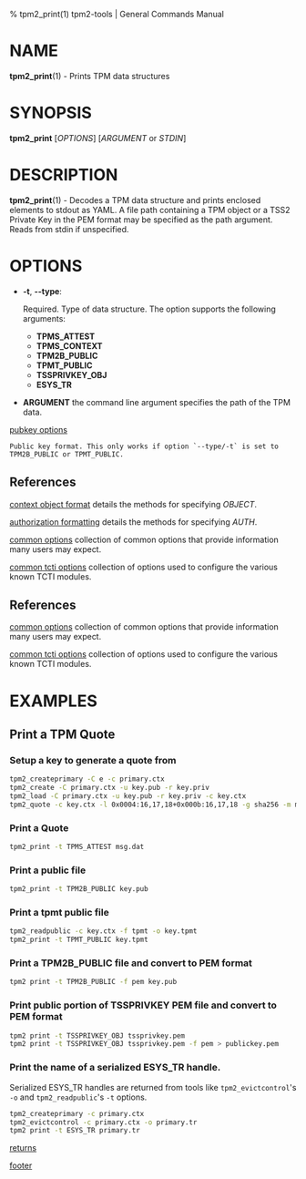% tpm2_print(1) tpm2-tools | General Commands Manual

# NAME

**tpm2_print**(1) - Prints TPM data structures

# SYNOPSIS

**tpm2_print** [*OPTIONS*] [*ARGUMENT* or *STDIN*]

# DESCRIPTION

**tpm2_print**(1) - Decodes a TPM data structure and prints enclosed elements
to stdout as YAML. A file path containing a TPM object or a TSS2 Private Key
in the PEM format may be specified as the path argument. Reads from stdin if
unspecified.

# OPTIONS

  * **-t**, **\--type**:

    Required. Type of data structure. The option supports the following arguments:
      * **TPMS_ATTEST**
      * **TPMS_CONTEXT**
      * **TPM2B_PUBLIC**
      * **TPMT_PUBLIC**
      * **TSSPRIVKEY_OBJ**
      * **ESYS_TR**
  * **ARGUMENT** the command line argument specifies the path of the TPM data.

[pubkey options](common/pubkey.md)

    Public key format. This only works if option `--type/-t` is set to
    TPM2B_PUBLIC or TPMT_PUBLIC.

## References

[context object format](common/ctxobj.md) details the methods for specifying
_OBJECT_.

[authorization formatting](common/authorizations.md) details the methods for
specifying _AUTH_.

[common options](common/options.md) collection of common options that provide
information many users may expect.

[common tcti options](common/tcti.md) collection of options used to configure
the various known TCTI modules.

## References

[common options](common/options.md) collection of common options that provide
information many users may expect.

[common tcti options](common/tcti.md) collection of options used to configure
the various known TCTI modules.

# EXAMPLES

## Print a TPM Quote

### Setup a key to generate a quote from
```bash
tpm2_createprimary -C e -c primary.ctx
tpm2_create -C primary.ctx -u key.pub -r key.priv
tpm2_load -C primary.ctx -u key.pub -r key.priv -c key.ctx
tpm2_quote -c key.ctx -l 0x0004:16,17,18+0x000b:16,17,18 -g sha256 -m msg.dat
```

### Print a Quote

```bash
tpm2_print -t TPMS_ATTEST msg.dat
```

### Print a public file

```bash
tpm2_print -t TPM2B_PUBLIC key.pub
```

### Print a tpmt public file
```bash
tpm2_readpublic -c key.ctx -f tpmt -o key.tpmt
tpm2_print -t TPMT_PUBLIC key.tpmt
```

### Print a TPM2B_PUBLIC file and convert to PEM format

```bash
tpm2 print -t TPM2B_PUBLIC -f pem key.pub
```

### Print public portion of TSSPRIVKEY PEM file and convert to PEM format

```bash
tpm2 print -t TSSPRIVKEY_OBJ tssprivkey.pem
tpm2 print -t TSSPRIVKEY_OBJ tssprivkey.pem -f pem > publickey.pem
```

### Print the name of a serialized ESYS\_TR handle.

Serialized ESYS\_TR handles are returned from tools like `tpm2_evictcontrol`'s
`-o` and `tpm2_readpublic`'s `-t` options.

```bash
tpm2_createprimary -c primary.ctx
tpm2_evictcontrol -c primary.ctx -o primary.tr
tpm2 print -t ESYS_TR primary.tr
```

[returns](common/returns.md)

[footer](common/footer.md)
